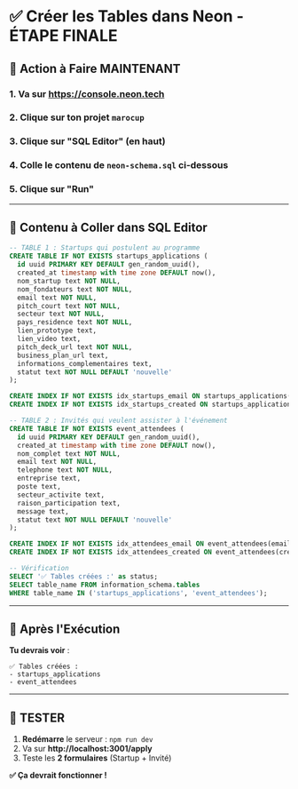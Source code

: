 # ✅ Créer les Tables dans Neon - ÉTAPE FINALE

## 🎯 Action à Faire MAINTENANT

### 1. Va sur https://console.neon.tech
### 2. Clique sur ton projet `marocup`
### 3. Clique sur **"SQL Editor"** (en haut)
### 4. Colle le contenu de `neon-schema.sql` ci-dessous
### 5. Clique sur **"Run"**

---

## 📄 Contenu à Coller dans SQL Editor

```sql
-- TABLE 1 : Startups qui postulent au programme
CREATE TABLE IF NOT EXISTS startups_applications (
  id uuid PRIMARY KEY DEFAULT gen_random_uuid(),
  created_at timestamp with time zone DEFAULT now(),
  nom_startup text NOT NULL,
  nom_fondateurs text NOT NULL,
  email text NOT NULL,
  pitch_court text NOT NULL,
  secteur text NOT NULL,
  pays_residence text NOT NULL,
  lien_prototype text,
  lien_video text,
  pitch_deck_url text NOT NULL,
  business_plan_url text,
  informations_complementaires text,
  statut text NOT NULL DEFAULT 'nouvelle'
);

CREATE INDEX IF NOT EXISTS idx_startups_email ON startups_applications(email);
CREATE INDEX IF NOT EXISTS idx_startups_created ON startups_applications(created_at DESC);

-- TABLE 2 : Invités qui veulent assister à l'événement
CREATE TABLE IF NOT EXISTS event_attendees (
  id uuid PRIMARY KEY DEFAULT gen_random_uuid(),
  created_at timestamp with time zone DEFAULT now(),
  nom_complet text NOT NULL,
  email text NOT NULL,
  telephone text NOT NULL,
  entreprise text,
  poste text,
  secteur_activite text,
  raison_participation text,
  message text,
  statut text NOT NULL DEFAULT 'nouvelle'
);

CREATE INDEX IF NOT EXISTS idx_attendees_email ON event_attendees(email);
CREATE INDEX IF NOT EXISTS idx_attendees_created ON event_attendees(created_at DESC);

-- Vérification
SELECT '✅ Tables créées :' as status;
SELECT table_name FROM information_schema.tables 
WHERE table_name IN ('startups_applications', 'event_attendees');
```

---

## 🧪 Après l'Exécution

**Tu devrais voir** :
```
✅ Tables créées :
- startups_applications
- event_attendees
```

---

## 🚀 TESTER

1. **Redémarre** le serveur : `npm run dev`
2. Va sur **http://localhost:3001/apply**
3. Teste les **2 formulaires** (Startup + Invité)

**✅ Ça devrait fonctionner !**

